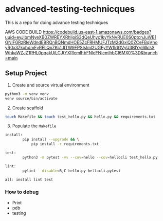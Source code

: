 # advanced-testing-technicques
This is a repo for doing advance testing techniques

AWS CODE BUILD
https://codebuild.us-east-1.amazonaws.com/badges?uuid=eyJlbmNyeXB0ZWREYXRhIjoiS3dQeUhyc1kvYkNvRUE0S0ptcnJuWE1GNlFGRzRleWdndE9RQnBQNmdHOE5ZcFRHMUFJTzM2dGxiQ0ZCeFBqVnoyR0x3ZkxhdmEyREllQnZKc1JlTW9FPSIsIml2UGFyYW1ldGVyU3BlYyI6IklsSWhkaWZJZ1RHL0pqakUiLCJtYXRlcmlhbFNldFNlcmlhbCI6MX0%3D&branch=main

## Setup Project

1. Create and source virtual environment

```bash
python3 -m venv venv
venv source/bin/activate
```

2. Create scaffold

```bash
touch Makefile && touch test_hello.py && hello.py && requirements.txt
```

3. Populate the `Makefile`

```bash
install:
		pip install --upgrade && \
			pip install -r requirements.txt

test:
		python3 -m pytest -vv --cov=hello --cov=hellocli test_hello.py

lint:
		pylint --disable=R,C hello.py hellocli.pytest

all: install lint test
```

### How to debug

* Print
* pdb
* testing


